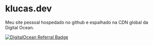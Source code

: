# klucas.dev

Meu site pessoal hospedado no github e espalhado na CDN global da Digital Ocean.

<a href="https://www.digitalocean.com/?refcode=6a8481ff7fda&utm_campaign=Referral_Invite&utm_medium=Referral_Program&utm_source=badge"><img src="https://web-platforms.sfo2.digitaloceanspaces.com/WWW/Badge%202.svg" alt="DigitalOcean Referral Badge" /></a>
